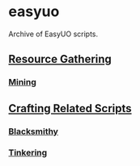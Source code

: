 # easyuo
Archive of EasyUO scripts.

## [Resource Gathering](https://github.com/davidadas/easyuo/tree/main/Resource%20Gathering)
### [Mining](https://github.com/davidadas/easyuo/tree/main/Resource%20Gathering/Mining)

## [Crafting Related Scripts](https://github.com/davidadas/easyuo/tree/main/Craft%20Related%20Scripts)
### [Blacksmithy](https://github.com/davidadas/easyuo/tree/main/Craft%20Related%20Scripts/Blacksmithy)
### [Tinkering](https://github.com/davidadas/easyuo/tree/main/Craft%20Related%20Scripts/Tinkering)


